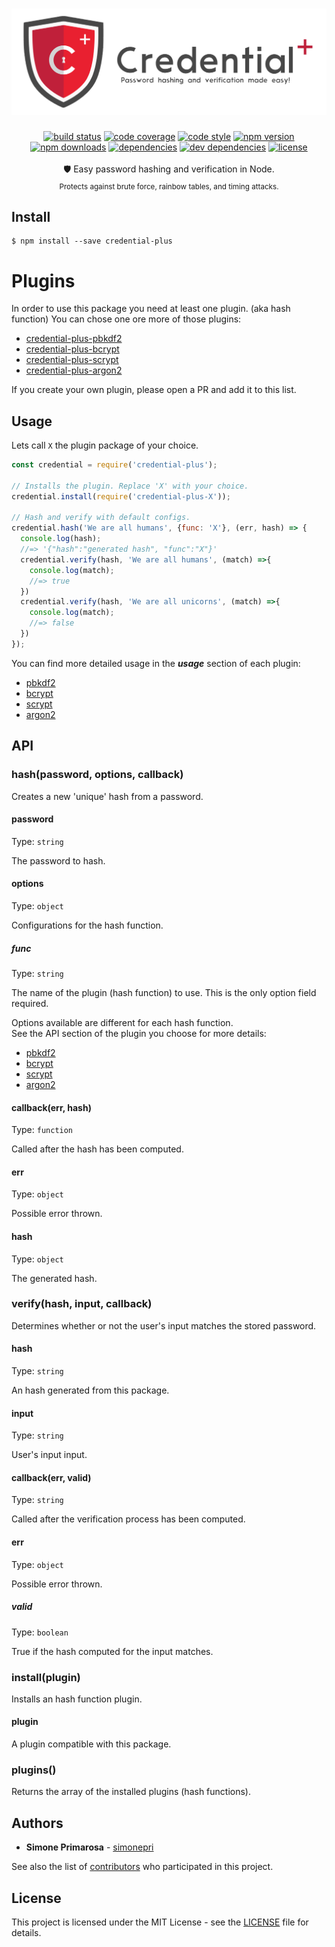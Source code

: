 <h1 align="center">
  <img src="./media/credential-plus.png" alt="credential-plus" />
</h1>
<div align="center">
  <a href="https://travis-ci.org/simonepri/credential-plus"> <img src="https://travis-ci.org/simonepri/credential-plus.svg?branch=master" alt="build status"></a>
  <a href="https://codecov.io/gh/simonepri/credential-plus"><img src="https://img.shields.io/codecov/c/github/simonepri/credential-plus/master.svg" alt="code coverage" /></a>
  <a href="https://github.com/sindresorhus/xo"><img src="https://img.shields.io/badge/code_style-XO-5ed9c7.svg" alt="code style" /></a>
  <a href="https://www.npmjs.com/package/credential-plus"><img src="https://img.shields.io/npm/v/credential-plus.svg" alt="npm version" /></a>
  <a href="https://www.npmjs.com/package/credential-plus"><img src="https://img.shields.io/npm/dm/credential-plus.svg" alt="npm downloads" /></a>
  <a href="https://david-dm.org/simonepri/credential-plus"><img src="https://david-dm.org/simonepri/credential-plus.svg" alt="dependencies" /></a>
  <a href="https://david-dm.org/simonepri/credential-plus#info=devDependencies"><img src="https://david-dm.org/simonepri/credential-plus/dev-status.svg" alt="dev dependencies" /></a>
  <a href="LICENSE"><img src="https://img.shields.io/github/license/simonepri/credential-plus-bcrypt.svg" alt="license" /></a>
</div>
<br />
<div align="center">
  🛡 Easy password hashing and verification in Node.
</div>
<div align="center">
  <sub>
    Protects against brute force, rainbow tables, and timing attacks.
  </sub>
</div>

## Install

```
$ npm install --save credential-plus
```

# Plugins

In order to use this package you need at least one plugin. (aka hash function)
You can chose one ore more of those plugins:

* [credential-plus-pbkdf2](https://github.com/simonepri/credential-plus-pbkdf2)
* [credential-plus-bcrypt](https://github.com/simonepri/credential-plus-bcrypt)
* [credential-plus-scrypt](https://github.com/simonepri/credential-plus-scrypt)
* [credential-plus-argon2](https://github.com/simonepri/credential-plus-argon2)

If you create your own plugin, please open a PR and add it to this list.

## Usage
Lets call `X` the plugin package of your choice.

```js
const credential = require('credential-plus');

// Installs the plugin. Replace 'X' with your choice.
credential.install(require('credential-plus-X'));

// Hash and verify with default configs.
credential.hash('We are all humans', {func: 'X'}, (err, hash) => {
  console.log(hash);
  //=> '{"hash":"generated hash", "func":"X"}'
  credential.verify(hash, 'We are all humans', (match) =>{
    console.log(match);
    //=> true
  })
  credential.verify(hash, 'We are all unicorns', (match) =>{
    console.log(match);
    //=> false
  })
});
```

You can find more detailed usage in the ***usage*** section of each plugin:

* [pbkdf2](https://github.com/simonepri/credential-plus-pbkdf2#usage)
* [bcrypt](https://github.com/simonepri/credential-plus-bcrypt#usage)
* [scrypt](https://github.com/simonepri/credential-plus-scrypt#usage)
* [argon2](https://github.com/simonepri/credential-plus-argon2#usage)

## API

### hash(password, options, callback)

Creates a new 'unique' hash from a password.

#### password

Type: `string`

The password to hash.

#### options

Type: `object`

Configurations for the hash function.

##### func

Type: `string`<br>

The name of the plugin (hash function) to use.
This is the only option field required.

Options available are different for each hash function.<br>
See the API section of the plugin you choose for more details:

* [pbkdf2](https://github.com/simonepri/credential-plus-pbkdf2#options)
* [bcrypt](https://github.com/simonepri/credential-plus-bcrypt#options)
* [scrypt](https://github.com/simonepri/credential-plus-scrypt#options)
* [argon2](https://github.com/simonepri/credential-plus-argon2#options)

#### callback(err, hash)

Type: `function`

Called after the hash has been computed.

#### err

Type: `object`

Possible error thrown.

#### hash

Type: `object`

The generated hash.

### verify(hash, input, callback)

Determines whether or not the user's input matches the stored password.

#### hash

Type: `string`

An hash generated from this package.

#### input

Type: `string`

User's input input.

#### callback(err, valid)

Type: `string`

Called after the verification process has been computed.

#### err

Type: `object`

Possible error thrown.

##### valid

Type: `boolean`

True if the hash computed for the input matches.

### install(plugin)

Installs an hash function plugin.

#### plugin

A plugin compatible with this package.

### plugins()

Returns the array of the installed plugins (hash functions).

## Authors
* **Simone Primarosa** - [simonepri](https://github.com/simonepri)

See also the list of [contributors](https://github.com/simonepri/credential-plus/contributors) who participated in this project.

## License
This project is licensed under the MIT License - see the [LICENSE](LICENSE) file for details.
